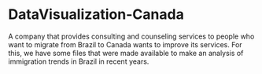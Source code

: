 # DataVisualization-Canada
A company that provides consulting and counseling services to people who want to migrate from Brazil to Canada wants to improve its services. For this, we have some files that were made available to make an analysis of immigration trends in Brazil in recent years.

